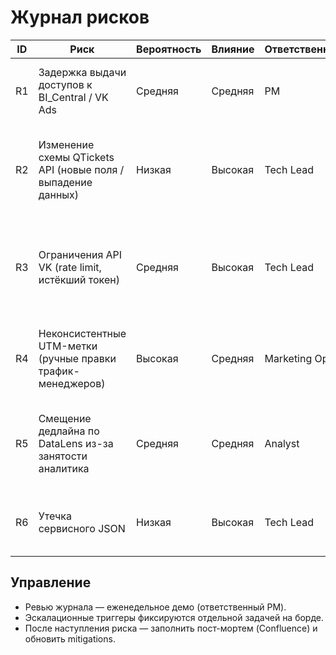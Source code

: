 # Журнал рисков

| ID | Риск | Вероятность | Влияние | Ответственный | План реакции | Триггер |
|----|------|-------------|---------|---------------|--------------|---------|
| R1 | Задержка выдачи доступов к BI_Central / VK Ads | Средняя | Средняя | PM | Буфер 2 дня в расписании, ранний follow-up, эскалация на CTO | 24 часа без ответа на письмо |
| R2 | Изменение схемы QTickets API (новые поля / выпадение данных) | Низкая | Высокая | Tech Lead | Обернуть парсер в try/except, логировать несовпадения, иметь контакт с саппортом QTickets | Ошибки парсинга или пустые поля |
| R3 | Ограничения API VK (rate limit, истёкший токен) | Средняя | Высокая | Tech Lead | Ротация токенов, backoff 5-10 секунд, мониторинг 429/5xx; предусмотреть ручной CSV фоллбек | ≥3 ошибки подряд при запуске пайплайна |
| R4 | Неконсистентные UTM-метки (ручные правки трафик-менеджеров) | Высокая | Средняя | Marketing Ops | Регулярный аудит `Ref_UTM`, создание валидаторов, обучение команды | Новые кампании без соответствия неймингу |
| R5 | Смещение дедлайна по DataLens из-за занятости аналитика | Средняя | Средняя | Analyst | Назначить резервного аналитика, документировать макет, заранее согласовать правки | Не готов макет к демо вторника |
| R6 | Утечка сервисного JSON | Низкая | Высокая | Tech Lead | Хранение в Secret Manager, права только на чтение, аудит скачиваний | Обнаружение файла вне защищённого хранилища |

## Управление
- Ревью журнала — еженедельное демо (ответственный PM).
- Эскалационные триггеры фиксируются отдельной задачей на борде.
- После наступления риска — заполнить пост-мортем (Confluence) и обновить mitigations.
